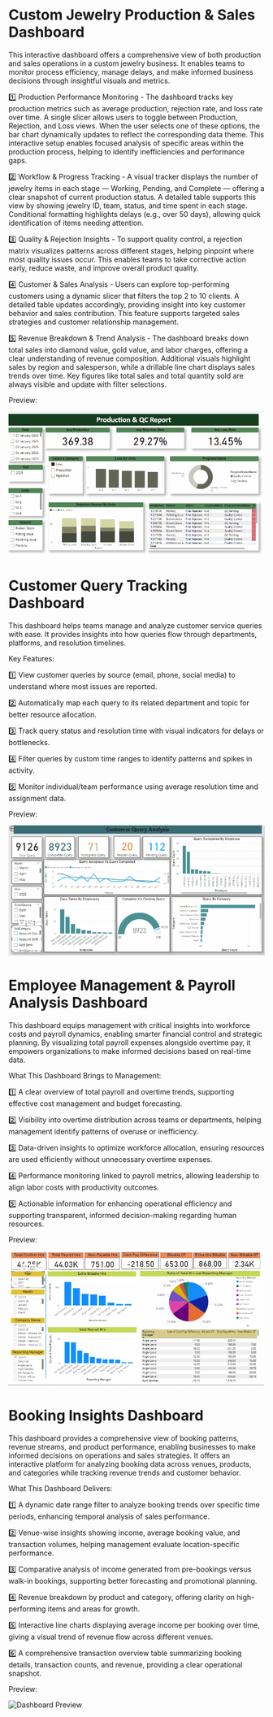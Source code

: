 # Custom Jewelry Production & Sales Dashboard

This interactive dashboard offers a comprehensive view of both production and sales operations in a custom jewelry business. It enables teams to monitor process efficiency, manage delays, and make informed business decisions through insightful visuals and metrics.

1️⃣ Production Performance Monitoring -
The dashboard tracks key production metrics such as average production, rejection rate, and loss rate over time. A single slicer allows users to toggle between Production, Rejection, and Loss views. When the user selects one of these options, the bar chart dynamically updates to reflect the corresponding data theme. This interactive setup enables focused analysis of specific areas within the production process, helping to identify inefficiencies and performance gaps.

2️⃣ Workflow & Progress Tracking -
A visual tracker displays the number of jewelry items in each stage — Working, Pending, and Complete — offering a clear snapshot of current production status. A detailed table supports this view by showing jewelry ID, team, status, and time spent in each stage. Conditional formatting highlights delays (e.g., over 50 days), allowing quick identification of items needing attention.

3️⃣ Quality & Rejection Insights -
To support quality control, a rejection matrix visualizes patterns across different stages, helping pinpoint where most quality issues occur. This enables teams to take corrective action early, reduce waste, and improve overall product quality.

4️⃣ Customer & Sales Analysis -
Users can explore top-performing customers using a dynamic slicer that filters the top 2 to 10 clients. A detailed table updates accordingly, providing insight into key customer behavior and sales contribution. This feature supports targeted sales strategies and customer relationship management.

5️⃣ Revenue Breakdown & Trend Analysis -
The dashboard breaks down total sales into diamond value, gold value, and labor charges, offering a clear understanding of revenue composition. Additional visuals highlight sales by region and salesperson, while a drillable line chart displays sales trends over time. Key figures like total sales and total quantity sold are always visible and update with filter selections.

Preview:

![Dashboard Preview](asset/preview.gif)

# Customer Query Tracking Dashboard

This dashboard helps teams manage and analyze customer service queries with ease. It provides insights into how queries flow through departments, platforms, and resolution timelines.

Key Features:

1️⃣ View customer queries by source (email, phone, social media) to understand where most issues are reported.

2️⃣ Automatically map each query to its related department and topic for better resource allocation.

3️⃣ Track query status and resolution time with visual indicators for delays or bottlenecks.

4️⃣ Filter queries by custom time ranges to identify patterns and spikes in activity.

5️⃣ Monitor individual/team performance using average resolution time and assignment data.

Preview:

![Dashboard Preview](asset/previewcustomer.gif)

# Employee Management & Payroll Analysis Dashboard

This dashboard equips management with critical insights into workforce costs and payroll dynamics, enabling smarter financial control and strategic planning. By visualizing total payroll expenses alongside overtime pay, it empowers organizations to make informed decisions based on real-time data.

What This Dashboard Brings to Management:

1️⃣ A clear overview of total payroll and overtime trends, supporting effective cost management and budget forecasting.

2️⃣ Visibility into overtime distribution across teams or departments, helping management identify patterns of overuse or inefficiency.

3️⃣ Data-driven insights to optimize workforce allocation, ensuring resources are used efficiently without unnecessary overtime expenses.

4️⃣ Performance monitoring linked to payroll metrics, allowing leadership to align labor costs with productivity outcomes.

5️⃣ Actionable information for enhancing operational efficiency and supporting transparent, informed decision-making regarding human resources.

Preview:

![Dashboard Preview](asset/emplyeemanagement.gif)

# Booking Insights Dashboard

This dashboard provides a comprehensive view of booking patterns, revenue streams, and product performance, enabling businesses to make informed decisions on operations and sales strategies. It offers an interactive platform for analyzing booking data across venues, products, and categories while tracking revenue trends and customer behavior.

What This Dashboard Delivers:

1️⃣ A dynamic date range filter to analyze booking trends over specific time periods, enhancing temporal analysis of sales performance.

2️⃣ Venue-wise insights showing income, average booking value, and transaction volumes, helping management evaluate location-specific performance.

3️⃣ Comparative analysis of income generated from pre-bookings versus walk-in bookings, supporting better forecasting and promotional planning.

4️⃣ Revenue breakdown by product and category, offering clarity on high-performing items and areas for growth.

5️⃣ Interactive line charts displaying average income per booking over time, giving a visual trend of revenue flow across different venues.

6️⃣ A comprehensive transaction overview table summarizing booking details, transaction counts, and revenue, providing a clear operational snapshot.

Preview:

![Dashboard Preview](asset/booking.gif)